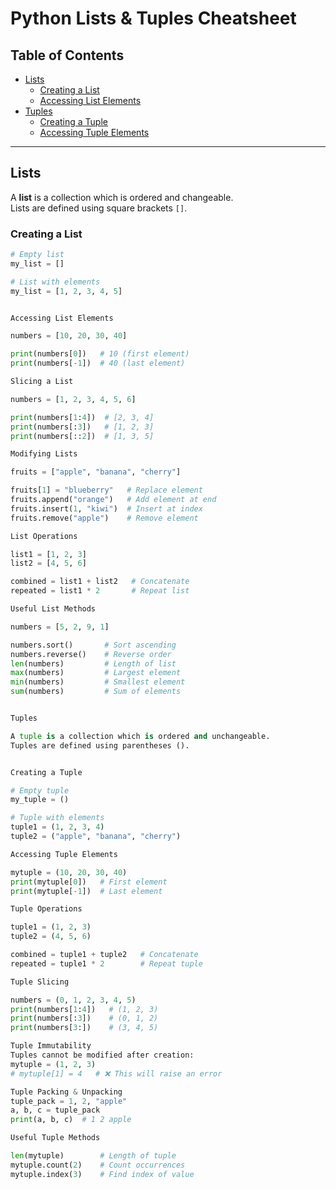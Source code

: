 # Python Lists & Tuples Cheatsheet

## Table of Contents
- [Lists](#lists)  
  - [Creating a List](#creating-a-list)  
  - [Accessing List Elements](#accessing-list-elements)  
- [Tuples](#tuples)  
  - [Creating a Tuple](#creating-a-tuple)  
  - [Accessing Tuple Elements](#accessing-tuple-elements)  

---

## Lists

A **list** is a collection which is ordered and changeable.  
Lists are defined using square brackets `[]`.

### Creating a List
```python
# Empty list
my_list = []

# List with elements
my_list = [1, 2, 3, 4, 5]


Accessing List Elements

numbers = [10, 20, 30, 40]

print(numbers[0])   # 10 (first element)
print(numbers[-1])  # 40 (last element)

Slicing a List

numbers = [1, 2, 3, 4, 5, 6]

print(numbers[1:4])  # [2, 3, 4]
print(numbers[:3])   # [1, 2, 3]
print(numbers[::2])  # [1, 3, 5]

Modifying Lists

fruits = ["apple", "banana", "cherry"]

fruits[1] = "blueberry"   # Replace element
fruits.append("orange")   # Add element at end
fruits.insert(1, "kiwi")  # Insert at index
fruits.remove("apple")    # Remove element

List Operations

list1 = [1, 2, 3]
list2 = [4, 5, 6]

combined = list1 + list2   # Concatenate
repeated = list1 * 2       # Repeat list

Useful List Methods

numbers = [5, 2, 9, 1]

numbers.sort()       # Sort ascending
numbers.reverse()    # Reverse order
len(numbers)         # Length of list
max(numbers)         # Largest element
min(numbers)         # Smallest element
sum(numbers)         # Sum of elements


Tuples

A tuple is a collection which is ordered and unchangeable.
Tuples are defined using parentheses ().


Creating a Tuple

# Empty tuple
my_tuple = ()

# Tuple with elements
tuple1 = (1, 2, 3, 4)
tuple2 = ("apple", "banana", "cherry")

Accessing Tuple Elements

mytuple = (10, 20, 30, 40)
print(mytuple[0])   # First element
print(mytuple[-1])  # Last element

Tuple Operations

tuple1 = (1, 2, 3)
tuple2 = (4, 5, 6)

combined = tuple1 + tuple2   # Concatenate
repeated = tuple1 * 2        # Repeat tuple

Tuple Slicing

numbers = (0, 1, 2, 3, 4, 5)
print(numbers[1:4])   # (1, 2, 3)
print(numbers[:3])    # (0, 1, 2)
print(numbers[3:])    # (3, 4, 5)

Tuple Immutability
Tuples cannot be modified after creation:
mytuple = (1, 2, 3)
# mytuple[1] = 4   # ❌ This will raise an error

Tuple Packing & Unpacking
tuple_pack = 1, 2, "apple"
a, b, c = tuple_pack
print(a, b, c)  # 1 2 apple

Useful Tuple Methods

len(mytuple)        # Length of tuple
mytuple.count(2)    # Count occurrences
mytuple.index(3)    # Find index of value



